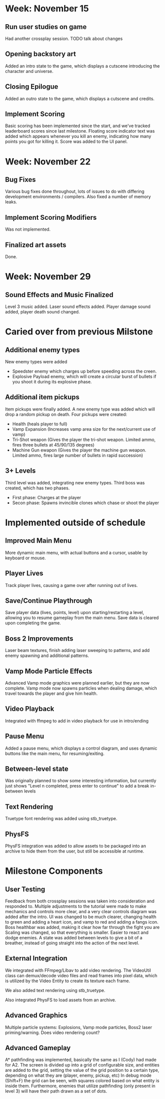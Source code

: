# Week: November 15

## Run user studies on game
Had another crossplay session. TODO talk about changes

## Opening backstory art
Added an intro state to the game, which displays a cutscene introducing the character and universe.

## Closing Epilogue
Added an outro state to the game, which displays a cutscene and credits.

## Implement Scoring
Basic scoring has been implemented since the start, and we've tracked leaderboard scores since last milestone.
Floating score indicator text was added which appears whenever you kill an enemy, indicating how many points you got for killing it.
Score was added to the UI panel.

# Week: November 22

## Bug Fixes
Various bug fixes done throughout, lots of issues to do with differing development environments / compilers. Also fixed a number of memory leaks.

## Implement Scoring Modifiers
Was not implemented.

## Finalized art assets
Done.

# Week: November 29

## Sound Effects and Music Finalized
Level 3 music added. Laser sound effects added. Player damage sound added, player death sound changed.

# Caried over from previous Milstone

## Additional enemy types
New enemy types were added
- Speedster enemy which charges up before speeding across the creen.
- Explosive Payload enemy, which will create a circular burst of bullets if you shoot it during its explosive phase.

## Additional item pickups
Item pickups were finally added. A new enemy type was added which will drop a random pickup on death.
Four pickups were created: 
- Health (heals player to full)
- Vamp Expansion (Increases vamp area size for the next/current use of vamp)
- Tri-Shot weapon (Gives the player the tri-shot weapon. Limited ammo, fires three bullets at 45/90/135 degrees)
- Machine Gun ewapon (Gives the player the machine gun weapon. Limited ammo, fires large number of bullets in rapid succession)

## 3+ Levels
Third level was added, integrating new enemy types.
Third boss was created, which has two phases.
- First phase: Charges at the player
- Secon phase: Spawns invincible clones which chase or shoot the player

# Implemented outside of schedule

## Improved Main Menu
More dynamic main menu, with actual buttons and a cursor, usable by keyboard or mouse.

## Player Lives
Track player lives, causing a game over after running out of lives.

## Save/Continue Playthrough
Save player data (lives, points, level) upon starting/restarting a level, allowing you to resume gameplay from the main menu.
Save data is cleared upon completing the game.

## Boss 2 Improvements
Laser beam textures, finish adding laser sweeping to patterns, and add enemy spawning and additional patterns.

## Vamp Mode Particle Effects
Advanced Vamp mode graphics were planned earlier, but they are now complete. Vamp mode now spawns particles when dealing damage, which travel towards the player and give him health.

## Video Playback
Integrated with ffmpeg to add in video playback for use in intro/ending

## Pause Menu
Added a pause menu, which displays a control diagram, and uses dynamic buttons like the main menu, for resuming/exiting.

## Between-level state
Was originally planned to show some interesting information, but currently just shows "Level n completed, press enter to continue" to add a break in-between levels

## Text Rendering
Truetype font rendering was added using stb_truetype.

## PhysFS
PhysFS integration was added to allow assets to be packaged into an archive to hide them from the user, but still be accessible at runtime.

# Milestone Components

## User Testing
Feedback from both crossplay sessions was taken into consideration and responded to. 
Multiple adjustments to the tutorial were made to make mechanics and controls more clear, and a very clear controls diagram was added after the intro.
UI was changed to be much clearer, changing health to green and adding a heart icon, and vamp to red and adding a fangs icon.
Boss healthbar was added, making it clear how far through the fight you are
Scaling was changed, so that everything is smaller. Easier to react and dodge enemies.
A state was added between levels to give a bit of a breather, instead of going straight into the action of the next level.


## External Integration
We integrated with FFmpeg/Libav to add video rendering. 
The VideoUtil class can demux/decode video files and read frames into pixel data, which is utilized by the Video Entity to create its texture each frame.

We also added text rendering using stb_truetype.

Also integrated PhysFS to load assets from an archive. 

## Advanced Graphics
Multiple particle systems: Explosions, Vamp mode particles, Boss2 laser priming/warning.
Does video rendering count?

## Advanced Gameplay
A* pathfinding was implemented, basically the same as I (Cody) had made for A2. 
The screen is divided up into a grid of configurable size, and entities are added to the grid, 
setting the value of the grid position to a certain type, depending on what they are (player, enemy, pickup, etc)
In debug mode (Shift+F) the grid can be seen, with squares colored based on what entity is inside them.
Furthermore, enemies that utilize pathfinding (only present in level 3) will have their path drawn as a set of dots.